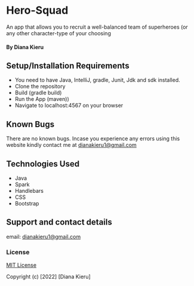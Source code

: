 # Hero-Squad
An app that allows you to recruit a well-balanced team of superheroes (or any other character-type of your choosing
#### By  Diana Kieru

## Setup/Installation Requirements
* You need to have Java, IntelliJ, gradle, Junit, Jdk and sdk installed.
* Clone the repository
* Build (gradle build)
* Run the App (maven))
* Navigate to localhost:4567 on your browser
## Known Bugs
There are no known bugs. Incase you experience any errors using this website kindly contact me at dianakieru1@gmail.com
## Technologies Used
* Java
* Spark
* Handlebars
* CSS
* Bootstrap
## Support and contact details
email: dianakieru1@gmail.com
### License
[MIT License](./LICENSE)

Copyright (c) [2022] [Diana Kieru]
